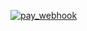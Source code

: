 [![pay_webhook](https://github.com/i18n-api/pay_webhook/actions/workflows/pay_webhook.yml/badge.svg)](https://github.com/i18n-api/pay_webhook/actions/workflows/pay_webhook.yml)
